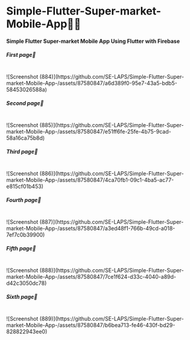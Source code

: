 # Simple-Flutter-Super-market-Mobile-App🎁💖
<h4>Simple Flutter Super-market Mobile App Using Flutter with Firebase</h4>

<h5>First page🔰</h5><br>
![Screenshot (884)](https://github.com/SE-LAPS/Simple-Flutter-Super-market-Mobile-App-/assets/87580847/a6d389f0-95e7-43a5-bdb5-58453026588a)

<h5>Second page🔰</h5><br>
![Screenshot (885)](https://github.com/SE-LAPS/Simple-Flutter-Super-market-Mobile-App-/assets/87580847/e51ff6fe-25fe-4b75-9cad-58a16ca75b8d)

<h5>Third page🔰</h5><br>
![Screenshot (886)](https://github.com/SE-LAPS/Simple-Flutter-Super-market-Mobile-App-/assets/87580847/4ca70fb1-09c1-4ba5-ac77-e815cf01b453)

<h5>Fourth page🔰</h5><br>
![Screenshot (887)](https://github.com/SE-LAPS/Simple-Flutter-Super-market-Mobile-App-/assets/87580847/a3ed48f1-766b-49cd-a018-7ef7c0b39900)

<h5>Fifth page🔰</h5><br>
![Screenshot (888)](https://github.com/SE-LAPS/Simple-Flutter-Super-market-Mobile-App-/assets/87580847/7ce1f624-d33c-4040-a89d-d42c3050dc78)

<h5>Sixth page🔰</h5><br>
![Screenshot (889)](https://github.com/SE-LAPS/Simple-Flutter-Super-market-Mobile-App-/assets/87580847/b6bea713-fe46-430f-bd29-828822943ee0)
